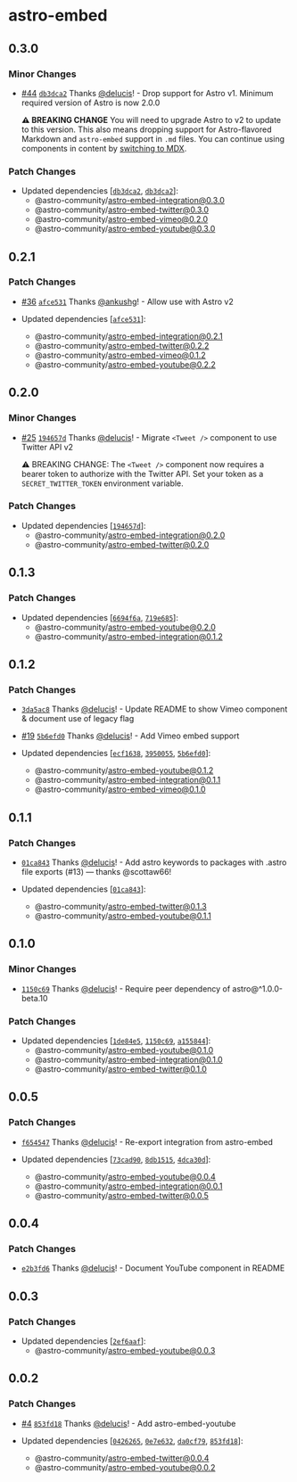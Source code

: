 # astro-embed

## 0.3.0

### Minor Changes

- [#44](https://github.com/delucis/astro-embed/pull/44) [`db3dca2`](https://github.com/delucis/astro-embed/commit/db3dca2af19c98a210c5b26649f9299d7251f3a0) Thanks [@delucis](https://github.com/delucis)! - Drop support for Astro v1. Minimum required version of Astro is now 2.0.0

  **⚠️ BREAKING CHANGE** You will need to upgrade Astro to v2 to update to this version. This also means dropping support for Astro-flavored Markdown and `astro-embed` support in `.md` files. You can continue using components in content by [switching to MDX](https://docs.astro.build/en/guides/integrations-guide/mdx/).

### Patch Changes

- Updated dependencies [[`db3dca2`](https://github.com/delucis/astro-embed/commit/db3dca2af19c98a210c5b26649f9299d7251f3a0), [`db3dca2`](https://github.com/delucis/astro-embed/commit/db3dca2af19c98a210c5b26649f9299d7251f3a0)]:
  - @astro-community/astro-embed-integration@0.3.0
  - @astro-community/astro-embed-twitter@0.3.0
  - @astro-community/astro-embed-vimeo@0.2.0
  - @astro-community/astro-embed-youtube@0.3.0

## 0.2.1

### Patch Changes

- [#36](https://github.com/delucis/astro-embed/pull/36) [`afce531`](https://github.com/delucis/astro-embed/commit/afce531e92efe4c14f48f7c0bfee0cf591dbfef2) Thanks [@ankushg](https://github.com/ankushg)! - Allow use with Astro v2

- Updated dependencies [[`afce531`](https://github.com/delucis/astro-embed/commit/afce531e92efe4c14f48f7c0bfee0cf591dbfef2)]:
  - @astro-community/astro-embed-integration@0.2.1
  - @astro-community/astro-embed-twitter@0.2.2
  - @astro-community/astro-embed-vimeo@0.1.2
  - @astro-community/astro-embed-youtube@0.2.2

## 0.2.0

### Minor Changes

- [#25](https://github.com/delucis/astro-embed/pull/25) [`194657d`](https://github.com/delucis/astro-embed/commit/194657dabaad0aae7183698ee556d289ceed2da7) Thanks [@delucis](https://github.com/delucis)! - Migrate `<Tweet />` component to use Twitter API v2

  ⚠️ BREAKING CHANGE: The `<Tweet />` component now requires a bearer token to authorize with the Twitter API. Set your token as a `SECRET_TWITTER_TOKEN` environment variable.

### Patch Changes

- Updated dependencies [[`194657d`](https://github.com/delucis/astro-embed/commit/194657dabaad0aae7183698ee556d289ceed2da7)]:
  - @astro-community/astro-embed-integration@0.2.0
  - @astro-community/astro-embed-twitter@0.2.0

## 0.1.3

### Patch Changes

- Updated dependencies [[`6694f6a`](https://github.com/delucis/astro-embed/commit/6694f6abbdc5f36a3a587071727b14207731d725), [`719e685`](https://github.com/delucis/astro-embed/commit/719e6859a1cc49a6a0441942d62882ec683dff5d)]:
  - @astro-community/astro-embed-youtube@0.2.0
  - @astro-community/astro-embed-integration@0.1.2

## 0.1.2

### Patch Changes

- [`3da5ac8`](https://github.com/delucis/astro-embed/commit/3da5ac80860630b5143902c3d46f22e163968428) Thanks [@delucis](https://github.com/delucis)! - Update README to show Vimeo component & document use of legacy flag

* [#19](https://github.com/delucis/astro-embed/pull/19) [`5b6efd0`](https://github.com/delucis/astro-embed/commit/5b6efd0d27c4a8b06035c070046c7d73d906f6c0) Thanks [@delucis](https://github.com/delucis)! - Add Vimeo embed support

* Updated dependencies [[`ecf1638`](https://github.com/delucis/astro-embed/commit/ecf1638e68f7c31ca6a4fcba1f0034bd6f661203), [`3950055`](https://github.com/delucis/astro-embed/commit/395005508d66555a23a35cc202d41b8081ee8b3d), [`5b6efd0`](https://github.com/delucis/astro-embed/commit/5b6efd0d27c4a8b06035c070046c7d73d906f6c0)]:
  - @astro-community/astro-embed-youtube@0.1.2
  - @astro-community/astro-embed-integration@0.1.1
  - @astro-community/astro-embed-vimeo@0.1.0

## 0.1.1

### Patch Changes

- [`01ca843`](https://github.com/delucis/astro-embed/commit/01ca8433c9110a164c45fe1784f48ee4324d8661) Thanks [@delucis](https://github.com/delucis)! - Add astro keywords to packages with .astro file exports (#13) — thanks @scottaw66!

- Updated dependencies [[`01ca843`](https://github.com/delucis/astro-embed/commit/01ca8433c9110a164c45fe1784f48ee4324d8661)]:
  - @astro-community/astro-embed-twitter@0.1.3
  - @astro-community/astro-embed-youtube@0.1.1

## 0.1.0

### Minor Changes

- [`1150c69`](https://github.com/delucis/astro-embed/commit/1150c69099cca8dc15dc1492b0367e9ec7bf5cf9) Thanks [@delucis](https://github.com/delucis)! - Require peer dependency of astro@^1.0.0-beta.10

### Patch Changes

- Updated dependencies [[`1de84e5`](https://github.com/delucis/astro-embed/commit/1de84e541dbb71fdbdf84212f0767bd17a304834), [`1150c69`](https://github.com/delucis/astro-embed/commit/1150c69099cca8dc15dc1492b0367e9ec7bf5cf9), [`a155844`](https://github.com/delucis/astro-embed/commit/a155844bbf974c3cffddf6f1bb00d6f6cf09805f)]:
  - @astro-community/astro-embed-youtube@0.1.0
  - @astro-community/astro-embed-integration@0.1.0
  - @astro-community/astro-embed-twitter@0.1.0

## 0.0.5

### Patch Changes

- [`f654547`](https://github.com/delucis/astro-embed/commit/f6545478d272802c392a4e8698ebdd328dcbee98) Thanks [@delucis](https://github.com/delucis)! - Re-export integration from astro-embed

- Updated dependencies [[`73cad90`](https://github.com/delucis/astro-embed/commit/73cad907749a9269b58b915718466eb8a327a9bf), [`8db1515`](https://github.com/delucis/astro-embed/commit/8db1515c23a160ead790063a54603a359c6ee661), [`4dca30d`](https://github.com/delucis/astro-embed/commit/4dca30d6752359febaed0f01d2ca4e22a0a3dc34)]:
  - @astro-community/astro-embed-youtube@0.0.4
  - @astro-community/astro-embed-integration@0.0.1
  - @astro-community/astro-embed-twitter@0.0.5

## 0.0.4

### Patch Changes

- [`e2b3fd6`](https://github.com/delucis/astro-embed/commit/e2b3fd68617e3ec86c7fdae45a465f3f0adb01d1) Thanks [@delucis](https://github.com/delucis)! - Document YouTube component in README

## 0.0.3

### Patch Changes

- Updated dependencies [[`2ef6aaf`](https://github.com/delucis/astro-embed/commit/2ef6aafda66632c4028a409b8f1c3a1e78b20586)]:
  - @astro-community/astro-embed-youtube@0.0.3

## 0.0.2

### Patch Changes

- [#4](https://github.com/delucis/astro-embed/pull/4) [`853fd18`](https://github.com/delucis/astro-embed/commit/853fd18441ae99f3caab6ef8e55e1998bdd08584) Thanks [@delucis](https://github.com/delucis)! - Add astro-embed-youtube

- Updated dependencies [[`0426265`](https://github.com/delucis/astro-embed/commit/0426265413503db9f5dffc57f17b7f1c1e8b87ee), [`0e7e632`](https://github.com/delucis/astro-embed/commit/0e7e6327a0befba450d97bffd3b789fa6f3dd415), [`da0cf79`](https://github.com/delucis/astro-embed/commit/da0cf795f87cda1e478ecfa02e2492a7b405616e), [`853fd18`](https://github.com/delucis/astro-embed/commit/853fd18441ae99f3caab6ef8e55e1998bdd08584)]:
  - @astro-community/astro-embed-twitter@0.0.4
  - @astro-community/astro-embed-youtube@0.0.2
